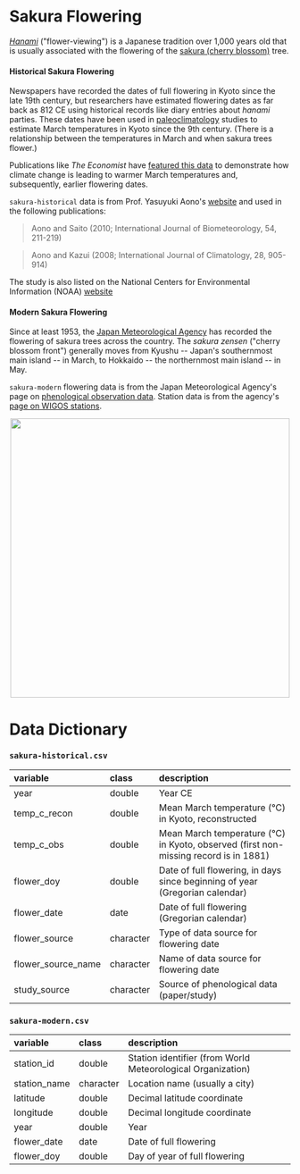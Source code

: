# Sakura Flowering

[*Hanami*](https://simple.wikipedia.org/wiki/Hanami) ("flower-viewing") is a Japanese tradition over 1,000 years old that is usually associated with the flowering of the [sakura (cherry blossom)](https://en.wikipedia.org/wiki/Cherry_blossom#Flower_viewing_in_Japan) tree.



#### Historical Sakura Flowering

Newspapers have recorded the dates of full flowering in Kyoto since the late 19th century, but researchers have estimated flowering dates as far back as 812 CE using historical records like diary entries about *hanami* parties. These dates have been used in [paleoclimatology](https://en.wikipedia.org/wiki/Paleoclimatology) studies to estimate March temperatures in Kyoto since the 9th century. (There is a relationship between the temperatures in March and when sakura trees flower.)



Publications like *The Economist* have [featured this data](https://www.economist.com/graphic-detail/2017/04/07/japans-cherry-blossoms-are-emerging-increasingly-early) to demonstrate how climate change is leading to warmer March temperatures and, subsequently, earlier flowering dates.



`sakura-historical` data is from Prof. Yasuyuki Aono's [website](http://atmenv.envi.osakafu-u.ac.jp/aono/kyophenotemp4/) and used in the following publications:

> Aono and Saito (2010; International Journal of Biometeorology, 54, 211-219)

> Aono and Kazui (2008; International Journal of Climatology, 28, 905-914)

The study is also listed on the National Centers for Environmental Information (NOAA) [website](https://www.ncdc.noaa.gov/paleo-search/study/26430)



#### Modern Sakura Flowering

Since at least 1953, the [Japan Meteorological Agency](https://en.wikipedia.org/wiki/Japan_Meteorological_Agency) has recorded the flowering of sakura trees across the country. The *sakura zensen* ("cherry blossom front") generally moves from Kyushu -- Japan's southernmost main island -- in March, to Hokkaido -- the northernmost main island -- in May.

`sakura-modern` flowering data is from the Japan Meteorological Agency's page on [phenological observation data](http://www.data.jma.go.jp/sakura/data/). Station data is from the agency's [page on WIGOS stations](https://www.jma.go.jp/jma/kishou/books/station/station.html).



<p align="center">
<img height="500px" src="https://upload.wikimedia.org/wikipedia/commons/thumb/7/77/Chiyoda_Ooku_Hanami.jpg/1920px-Chiyoda_Ooku_Hanami.jpg">
</p>




# Data Dictionary

### `sakura-historical.csv`

| variable           | class     | description                                                  |
| :----------------- | :-------- | :----------------------------------------------------------- |
| year               | double    | Year CE                                                      |
| temp_c_recon       | double    | Mean March temperature (°C) in Kyoto, reconstructed          |
| temp_c_obs         | double    | Mean March temperature (°C) in Kyoto, observed (first non-missing record is in 1881) |
| flower_doy         | double    | Date of full flowering, in days since beginning of year (Gregorian calendar) |
| flower_date        | date      | Date of full flowering (Gregorian calendar)                  |
| flower_source      | character | Type of data source for flowering date                       |
| flower_source_name | character | Name of data source for flowering date                       |
| study_source       | character | Source of phenological data (paper/study)                    |



### `sakura-modern.csv`

| variable     | class     | description                                                 |
| :----------- | :-------- | :---------------------------------------------------------- |
| station_id   | double    | Station identifier (from World Meteorological Organization) |
| station_name | character | Location name (usually a city)                              |
| latitude     | double    | Decimal latitude coordinate                                 |
| longitude    | double    | Decimal longitude coordinate                                |
| year         | double    | Year                                                        |
| flower_date  | date      | Date of full flowering                                      |
| flower_doy   | double    | Day of year of full flowering                               |

